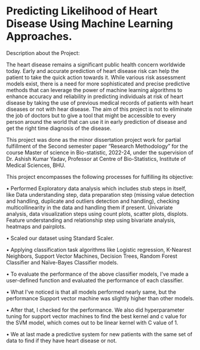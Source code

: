 # Predicting Likelihood of Heart Disease Using Machine Learning Approaches.

Description about the Project:

The heart disease remains a significant public health concern worldwide today. Early and accurate prediction of heart disease risk can help the patient to take the quick action towards it. While various risk assessment models exist, there is a need for more sophisticated and precise predictive methods that can leverage the power of machine learning algorithms to enhance accuracy and reliability in predicting individuals at risk of heart disease by taking the use of previous medical records of patients with heart diseases or not with hear disease. The aim of this project is not to eliminate the job of doctors but to give a tool that might be accessible to every person around the world that can use it in early prediction of disease and get the right time diagnosis of the disease.

This project was done as the minor dissertation project work for partial fulfillment of the Second semester paper “Research Methodology” for the course Master of science in Bio-statistic, 2022-24, under the supervision of Dr. Ashish Kumar Yadav, Professor at Centre of Bio-Statistics, Institute of Medical Sciences, BHU. 

This project encompasses the following processes for fulfilling its objective:

• Performed Exploratory data analysis which includes stub steps in itself, like Data understanding step, data preparation step (missing value detection and handling, duplicate and outliers detection and handling), checking multicollinearity in the data and handling them if present. Univariate analysis, data visualization steps using count plots, scatter plots, displots. Feature understanding and relationship step using bivariate analysis, heatmaps and pairplots.

• Scaled our dataset using Standard Scaler.

• Applying classification task algorithms like Logistic regression, K-Nearest Neighbors, Support Vector Machines, Decision Trees, Random Forest Classifier and Naïve-Bayes Classifier models.

• To evaluate the performance of the above classifier models, I’ve made a user-defined function and evaluated the performance of each classifier.

• What I've noticed is that all models performed nearly same, but the performance Support vector machine was slightly higher than other models.

• After that, I checked for the performance. We also did hyperparameter tuning for support vector machines to find the best kernel and c value for the SVM model, which comes out to be linear kernel with C value of 1.

• We at last made a predictive system for new patients with the same set of data to find if they have heart disease or not.
